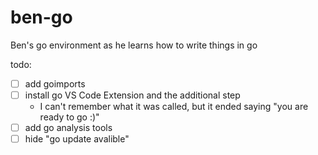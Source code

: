 # ben-go

Ben's go environment as he learns how to write things in go

todo:

- [ ] add goimports
- [ ] install go VS Code Extension and the additional step
    - I can't remember what it was called, but it ended saying "you are ready to go :)"
- [ ] add go analysis tools
- [ ] hide "go update avalible"